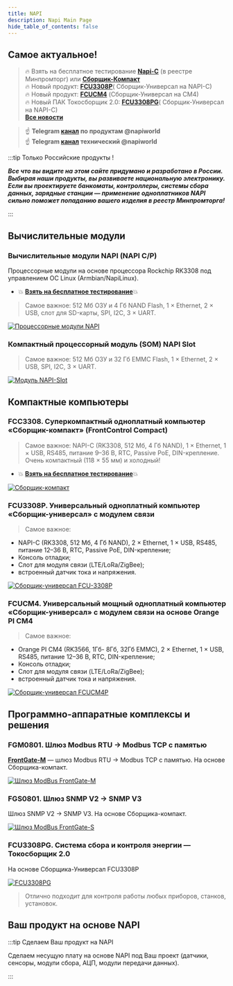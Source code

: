 ```yaml
---
title: NAPI
description: Napi Main Page
hide_table_of_contents: false
---
```


<!-- # Все о модулях NAPI и устройствах на NAPI -->
<!--
[![NNZ BANNER](../../static/img/banner/nnz-conf.jpeg)](https://event.nnz-ipc.ru/?utm_source=personal_email_banner&utm_medium=email&utm_campaign=dpa_conf_2024)

# Модули NAPI и устройства на их основе
-->
<!-- ***Вся мощь Linux в Embedded устройствах***-->

## Самое актуальное!

> :fire: Взять на бесплатное тестирование **[Napi-С](/docs/demokits/demokit2/)**  (в реестре Минпромторг) или **[Сборщик-Компакт](/docs/demokits/demokit1/)** \
> :fire: Новый продукт: **[FCU3308P](/docs/computers-industrial/FCU3308P/)**( Сборщик-Универсал на NAPI-C)  \
> :fire: Новый продукт: **[FCUCM4](/docs/computers-industrial/FCUCM4/)** (Сборщик-Универсал на CM4) \
> :fire: Новый ПАК Токосборщик 2.0: **[FCU3308PG](/docs/special/FCU3308PG/)**( Сборщик-Универсал на NAPI-C)  \
> **[Все новости](/blog/archive)**

<!-- >> :point_right: Учимся вместе: плата **[Napi Sci 2.0](/docs/sci/napisci/)**. \ -->

>:point_up: **Telegram [канал](https://t.me/napiworld) по продуктам  @napiworld** \
>:point_up: **Telegram [канал](https://t.me/napilab) технический  @napiworld**

<!--![Napi front view](../../static/img/banner/napi-desert.jpg) -->

<!-- [![Napi Banner](../../static/img/banner/napi-desert-long-long.jpg)](/docs/napi-intro) -->

<!-- [![Napi Banner](../../static/img/banner/napi-c-2.jpg)](/docs/napi-intro) -->
<!--
**[Взять на бесплатное тестирование](/docs/demokits/getontest-demokit2)** | **[Купить](https://nnz-ipc.ru/catalogue/front_man/front_control/modul_napi_c/)**

[![Fcc banner](../../static/img/banner/fcc2-1.jpg)](/docs/computers/frontcontrol-compact)

**[Взять на бесплатное тестирование](/docs/demokits/getontest-demokit1)** | **[Купить](https://nnz-ipc.ru/catalogue/front_man/front_compact/front_compact_159_101/)**
-->
<!--
[![Fcc banner](../../static/img/banner/napi-s-2.jpg)](/docs/napi-som-intro)
-->

:::tip Только Российские продукты !

***Все что вы видите на этом сайте придумано и разработано в России. Выбирая наши продукты, вы развиваете национальную электронику. Если вы проектируете банкоматы, контроллеры, системы сбора данных, зарядные станции — применение одноплатников NAPI сильно поможет попаданию вашего изделия в реестр Минпромторга!***

:::

## Вычислительные модули

### Вычислительные модули NAPI (NAPI C/P)

Процессорные модули на основе процессора Rockchip RK3308 под управлением ОС Linux (Armbian/NapiLinux).

- :boom: **[Взять на бесплатное тестирование](/docs/demokits/getontest-demokit2)**:boom:

<!-- ![Napi front view](../../static/img/napi-som/napi12.png) -->
<!-- [![Logo](https://example.com/logo.png)](https://example.com) -->
 >Самое важное: 512 Мб ОЗУ и 4 Гб NAND Flash, 1 × Ethernet, 2 × USB, слот для SD-карты, SPI, I2C, 3 × UART.

[![Процессорные модули NAPI](../../docs/img-napi-s/napi-s-m2.jpg)](/docs/napi-intro)


 <!-- **[Подробнее...](/docs/napi-intro)** -->

 ### Компактный процессорный модуль (SOM) NAPI Slot

>Самое важное: 512 Мб ОЗУ и 32 Гб EMMC Flash, 1 × Ethernet, 2 × USB, SPI, I2C, 3 × UART.

<!-- ![](../../docs/img-napi-s/napi-s-small.jpg) -->

[![Модуль NAPI-Slot](../../docs/img-napi-s/napi-s-m1.jpg)](docs/napi-som-intro)
<!--
:::tip Очень маленький вычислитель !

Имеет 512Мб ОЗУ и 32Гб EMMC. Поставляется с платой с интерфейсами для тестирования и прошивки.

![](../../docs/napi-som/img2/napi-slot-blue-2.jpg)

:::
-->

## Компактные компьютеры

### FCC3308. Cуперкомпактный одноплатный компьютер «Сборщик-компакт» (FrontControl Compact)

>Самое важное: NAPI-C (RK3308, 512 Мб, 4 Гб NAND), 1 × Ethernet, 1 × USB, RS485, питание 9–36 В, RTC, Passive PoE, DIN-крепление. Очень компактный (118 × 55 мм) и холодный!

<!-- - :boom: **[Документация](/docs/computers/frontcontrol-compact/)** :boom: -->
- :boom: **[Взять на бесплатное тестирование](/docs/demokits/getontest-demokit1)**:boom:
<!-- - :boom: **[Купить](https://nnz-ipc.ru/catalogue/front_man/front_compact/front_compact_159_101/)**:boom: -->


<!-- ![](../../docs/img-compact/balck4-allb.jpg) -->

[![Сборщик-компакт](../../docs/img-compact/compact-new.jpg)](/docs/computers-industrial/FCC3308/)

<!-- **[Подробнее...](/docs/computers/frontcontrol-compact/)** -->

<!-- # Программные комплексы на основе  "Сборщик-компакт" -->

### FCU3308P. Универсальный одноплатный компьютер «Сборщик-универсал» c модулем связи

>Самое важное:

- NAPI-C (RK3308, 512 Мб, 4 Гб NAND), 2 × Ethernet, 1 × USB, RS485, питание 12–36 В, RTC, Passive PoE, DIN-крепление;
- Консоль отладки;
- Слот для модуля связи (LTE/LoRa/ZigBee);
- встроенный датчик тока и напряжения.

[![Сборщик-универсал FCU-3308P](../../docs/computers-industrial/FCU3308P/img/fcu3308-main-2.jpg)](/docs/computers-industrial/FCU3308P/)

### FCUCM4. Универсальный мощный одноплатный компьютер «Сборщик-универсал» c модулем связи на основе Orange PI CM4

>Самое важное:

- Orange PI CM4 (RK3566, 1Гб- 8Гб, 32Гб EMMC), 2 × Ethernet, 1 × USB, RS485, питание 12–36 В, RTC, DIN-крепление;
- Консоль отладки;
- Слот для модуля связи (LTE/LoRa/ZigBee);
- встроенный датчик тока и напряжения.

[![Сборщик-универсал FCUCM4P](../../docs/computers-industrial/FCUCM4/img/FCUCM4-3d.jpg)](/docs/computers-industrial/FCUCM4/)

## Программно-аппаратные комплексы и решения

### FGM0801. Шлюз Modbus RTU → Modbus TCP с памятью

**[FrontGate-M](/docs/special/frontgate-m/)** — шлюз Modbus RTU → Modbus TCP с памятью. На основе Сборщика-компакт.

[![Шлюз ModBus FrontGate-M](../../docs/special/frontgate-m/img/main/intro-1.jpg)](/docs/special/frontgate-m/)

### FGS0801. Шлюз SNMP V2 → SNMP V3

Шлюз SNMP V2 → SNMP V3. На основе Сборщика-компакт.

[![Шлюз ModBus FrontGate-S](../../docs/special/frontgate-s/img/main/intro-1.jpg)](/docs/special/frontgate-s/)

### FCU3308PG. Система сбора и контроля энергии — Токосборщик 2.0

На основе Сборщика-Универсал FCU3308P

[![FCU3308PG](../../docs/special/FCU3308PG/img/main/main1.jpg)](/docs/special/FCU3308PG/)

>Отлично подходит для контроля работы любых приборов, станков, установок.

## Ваш продукт на основе NAPI

:::tip Сделаем Ваш продукт на NAPI

Сделаем несущую плату на основе NAPI под Ваш проект (датчики, сенсоры, модули сбора, АЦП, модули передачи данных).

:::
